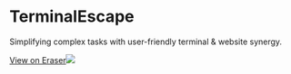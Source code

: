# TerminalEscape
Simplifying complex tasks with user-friendly terminal &amp; website synergy.

[View on Eraser![](https://app.eraser.io/workspace/wVca9khhzb9bsOeltKr2/preview?elements=mVlzPJVoZkQZ1ONaSndRBA&type=embed)](https://app.eraser.io/workspace/wVca9khhzb9bsOeltKr2?elements=mVlzPJVoZkQZ1ONaSndRBA)
